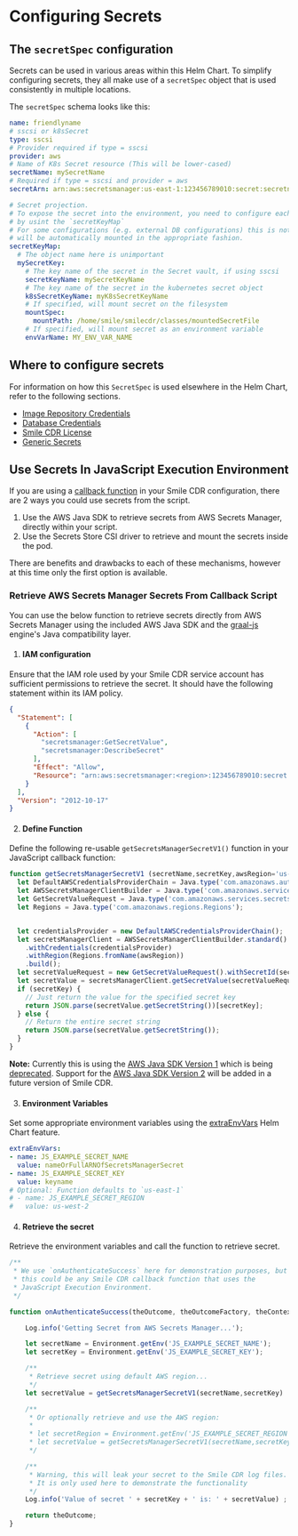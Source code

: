 # Configuring Secrets

## The `secretSpec` configuration

Secrets can be used in various areas within this Helm Chart. To simplify configuring secrets,
they all make use of a `secretSpec` object that is used consistently in multiple locations.

The `secretSpec` schema looks like this:
``` yaml
name: friendlyname
# sscsi or k8sSecret
type: sscsi
# Provider required if type = sscsi
provider: aws
# Name of K8s Secret resource (This will be lower-cased)
secretName: mySecretName
# Required if type = sscsi and provider = aws
secretArn: arn:aws:secretsmanager:us-east-1:123456789010:secret:secretname

# Secret projection.
# To expose the secret into the environment, you need to configure each secret entry accordinly
# by usint the `secretKeyMap`
# For some configurations (e.g. external DB configurations) this is not required as the secret
# will be automatically mounted in the appropriate fashion.
secretKeyMap:
  # The object name here is unimportant
  mySecretKey:
    # The key name of the secret in the Secret vault, if using sscsi
    secretKeyName: mySecretKeyName
    # The key name of the secret in the kubernetes secret object
    k8sSecretKeyName: myK8sSecretKeyName
    # If specified, will mount secret on the filesystem
    mountSpec:
      mountPath: /home/smile/smilecdr/classes/mountedSecretFile
    # If specified, will mount secret as an environment variable
    envVarName: MY_ENV_VAR_NAME

```

## Where to configure secrets
For information on how this `SecretSpec` is used elsewhere in the Helm Chart, refer to the following sections.

* [Image Repository Credentials](../helm-repo.md#configuring-repo-credentials-using-secrets-store-csi-driver)
* [Database Credentials](../smilecdr/database-overview.md)
* [Smile CDR License](../smilecdr/modules/license.md)
* [Generic Secrets](./extra-secrets.md)

## Use Secrets In JavaScript Execution Environment

If you are using a [callback function](https://smilecdr.com/docs/javascript_execution_environment/introduction.html) in your Smile CDR configuration, there are 2 ways you could use secrets from the script.

1. Use the AWS Java SDK to retrieve secrets from AWS Secrets Manager, directly within your script.
2. Use the Secrets Store CSI driver to retrieve and mount the secrets inside the pod.

There are benefits and drawbacks to each of these mechanisms, however at this time only the first option is available.

### Retrieve AWS Secrets Manager Secrets From Callback Script

You can use the below function to retrieve secrets directly from AWS Secrets Manager using the included AWS Java SDK and the [graal-js](https://www.graalvm.org/latest/reference-manual/js/) engine's Java compatibility layer.

1. #### IAM configuration
Ensure that the IAM role used by your Smile CDR service account has sufficient permissions to retrieve the secret. It should have the following statement within its IAM policy.
```json
{
  "Statement": [
    {
      "Action": [
        "secretsmanager:GetSecretValue",
        "secretsmanager:DescribeSecret"
      ],
      "Effect": "Allow",
      "Resource": "arn:aws:secretsmanager:<region>:123456789010:secret:secretName"
    }
  ],
  "Version": "2012-10-17"
}
```

2. #### Define Function
Define the following re-usable `getSecretsManagerSecretV1()` function in your JavaScript callback function:
```js
function getSecretsManagerSecretV1 (secretName,secretKey,awsRegion='us-east-1') {
  let DefaultAWSCredentialsProviderChain = Java.type('com.amazonaws.auth.DefaultAWSCredentialsProviderChain');
  let AWSSecretsManagerClientBuilder = Java.type('com.amazonaws.services.secretsmanager.AWSSecretsManagerClientBuilder');
  let GetSecretValueRequest = Java.type('com.amazonaws.services.secretsmanager.model.GetSecretValueRequest');
  let Regions = Java.type('com.amazonaws.regions.Regions');


  let credentialsProvider = new DefaultAWSCredentialsProviderChain();
  let secretsManagerClient = AWSSecretsManagerClientBuilder.standard()
    .withCredentials(credentialsProvider)
    .withRegion(Regions.fromName(awsRegion))
    .build();
  let secretValueRequest = new GetSecretValueRequest().withSecretId(secretName);
  let secretValue = secretsManagerClient.getSecretValue(secretValueRequest);
  if (secretKey) {
    // Just return the value for the specified secret key
    return JSON.parse(secretValue.getSecretString())[secretKey];
  } else {
    // Return the entire secret string
    return JSON.parse(secretValue.getSecretString());
  }
}
```
**Note:** Currently this is using the [AWS Java SDK Version 1](https://docs.aws.amazon.com/sdk-for-java/v1/developer-guide/welcome.html) which is being [deprecated](https://aws.amazon.com/blogs/developer/announcing-end-of-support-for-aws-sdk-for-java-v1-x-on-december-31-2025/). Support for the [AWS Java SDK Version 2](https://docs.aws.amazon.com/sdk-for-java/latest/developer-guide/home.html) will be added in a future version of Smile CDR.

3. #### Environment Variables
Set some appropriate environment variables using the [extraEnvVars](../smilecdr/envvars.md#passing-extra-environment-variables) Helm Chart feature.
```yaml
extraEnvVars:
- name: JS_EXAMPLE_SECRET_NAME
  value: nameOrFullARNOfSecretsManagerSecret
- name: JS_EXAMPLE_SECRET_KEY
  value: keyname
# Optional: Function defaults to `us-east-1`
# - name: JS_EXAMPLE_SECRET_REGION
#   value: us-west-2
```

4. #### Retrieve the secret
Retrieve the environment variables and call the function to retrieve secret.
```js
/**
 * We use `onAuthenticateSuccess` here for demonstration purposes, but
 * this could be any Smile CDR callback function that uses the
 * JavaScript Execution Environment.
 */

function onAuthenticateSuccess(theOutcome, theOutcomeFactory, theContext) {

	Log.info('Getting Secret from AWS Secrets Manager...');

    let secretName = Environment.getEnv('JS_EXAMPLE_SECRET_NAME');
    let secretKey = Environment.getEnv('JS_EXAMPLE_SECRET_KEY');

    /**
     * Retrieve secret using default AWS region...
     */
    let secretValue = getSecretsManagerSecretV1(secretName,secretKey)

    /**
     * Or optionally retrieve and use the AWS region:
     *
     * let secretRegion = Environment.getEnv('JS_EXAMPLE_SECRET_REGION');
     * let secretValue = getSecretsManagerSecretV1(secretName,secretKey)
     */

    /**
     * Warning, this will leak your secret to the Smile CDR log files.
     * It is only used here to demonstrate the functionality
     */
    Log.info('Value of secret ' + secretKey + ' is: ' + secretValue) ;

	return theOutcome;
}
```
